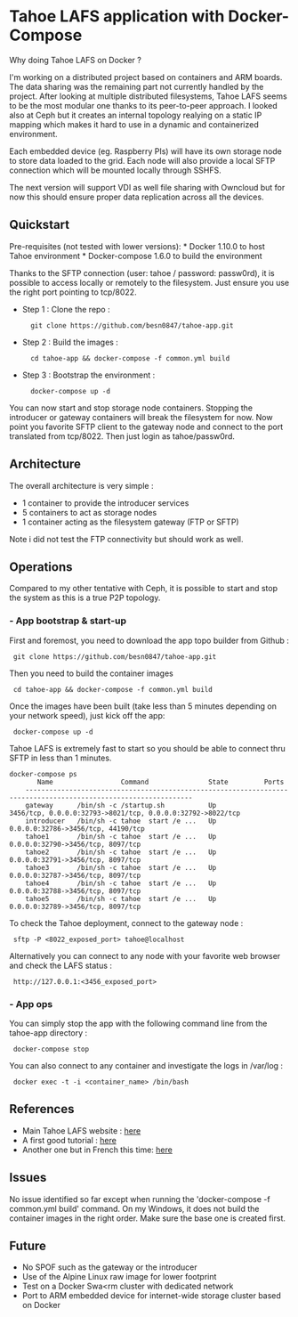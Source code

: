 # Tahoe LAFS application with Docker-Compose
Why doing Tahoe LAFS on Docker ?

I'm working on a distributed project based on containers and ARM boards. The data sharing was the remaining part not currently handled by the project.
After looking at multiple distributed filesystems, Tahoe LAFS seems to be the most modular one thanks to its peer-to-peer approach.
I looked also at Ceph but it creates an internal topology realying on a static IP mapping which makes it hard to use in a dynamic and containerized environment.

Each embedded device (eg. Raspberry PIs) will have its own storage node to store data loaded to the grid.
Each node will also provide a local SFTP connection which will be mounted locally through SSHFS.

The next version will support VDI as well file sharing with Owncloud but for now this should ensure proper data replication across all the devices.

## Quickstart
Pre-requisites (not tested with lower versions):
     * Docker 1.10.0 to host Tahoe environment
     * Docker-compose 1.6.0 to build the environment 

Thanks to the SFTP connection (user: tahoe / password: passw0rd), it is possible to access locally or remotely to the filesystem.
Just ensure you use the right port pointing to tcp/8022.

* Step 1 : Clone the repo : 

		git clone https://github.com/besn0847/tahoe-app.git

* Step 2 : Build the images : 

		cd tahoe-app && docker-compose -f common.yml build

* Step 3 : Bootstrap the environment :

		docker-compose up -d

You can now start and stop storage node containers. Stopping the introducer or gateway containers will break the filesystem for now.
Now point you favorite SFTP client to the gateway node and connect to the port translated from tcp/8022.
Then just login as tahoe/passw0rd.

## Architecture
The overall architecture is very simple :

* 1 container to provide the introducer services
* 5 containers to act as storage nodes
* 1 container acting as the filesystem gateway (FTP or SFTP)

Note i did not test the FTP connectivity but should work as well.

## Operations
Compared to my other tentative with Ceph, it is possible to start and stop the system as this is a true P2P topology.

### - App bootstrap & start-up
First and foremost, you need to download the app topo builder from Github :

     git clone https://github.com/besn0847/tahoe-app.git

Then you need to build the container images

     cd tahoe-app && docker-compose -f common.yml build

Once the images have been built (take less than 5 minutes depending on your network speed), just kick off the app:

     docker-compose up -d

Tahoe LAFS is extremely fast to start so you should be able to connect thru SFTP in less than 1 minutes.

	docker-compose ps
		   Name                 Command               State        	Ports
		----------------------------------------------------------------------------------------------------------------
		gateway      /bin/sh -c /startup.sh           Up      		3456/tcp, 0.0.0.0:32793->8021/tcp, 0.0.0.0:32792->8022/tcp
		introducer   /bin/sh -c tahoe  start /e ...   Up      		0.0.0.0:32786->3456/tcp, 44190/tcp
		tahoe1       /bin/sh -c tahoe  start /e ...   Up      		0.0.0.0:32790->3456/tcp, 8097/tcp
		tahoe2       /bin/sh -c tahoe  start /e ...   Up      		0.0.0.0:32791->3456/tcp, 8097/tcp
		tahoe3       /bin/sh -c tahoe  start /e ...   Up      		0.0.0.0:32787->3456/tcp, 8097/tcp
		tahoe4       /bin/sh -c tahoe  start /e ...   Up      		0.0.0.0:32788->3456/tcp, 8097/tcp
		tahoe5       /bin/sh -c tahoe  start /e ...   Up      		0.0.0.0:32789->3456/tcp, 8097/tcp

To check the Tahoe deployment, connect to the gateway node :

     sftp -P <8022_exposed_port> tahoe@localhost

Alternatively you can connect to any node with your favorite web browser and check the LAFS status :

	 http://127.0.0.1:<3456_exposed_port>
	 
### - App  ops
You can simply stop the app with the following command line from the tahoe-app directory :

     docker-compose stop

You can also connect to any container and investigate the logs in /var/log :

     docker exec -t -i <container_name> /bin/bash


## References
* Main Tahoe LAFS website : [here](https://tahoe-lafs.org/trac/tahoe-lafs)
* A first good tutorial : [here](https://tahoe-lafs.org/trac/tahoe-lafs/wiki/Tutorial)
* Another one but in French this time: [here](https://chiliproject.tetaneutral.net/projects/tetaneutral/wiki/Installation_et_Configuration_de_TAHOE-LAFS)

## Issues
No issue identified so far except when running the 'docker-compose -f common.yml build' command. On my Windows, it does not build the container images in the right order.
Make sure the base one is created first.

## Future
* No SPOF such as the gateway or the introducer
* Use of the Alpine Linux raw image for lower footprint
* Test on a Docker Swa<rm cluster with dedicated network
* Port to ARM embedded device for internet-wide storage cluster based on Docker
